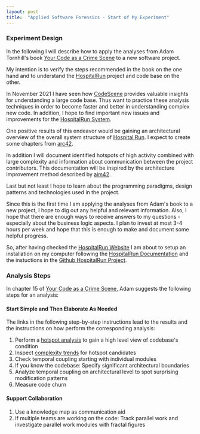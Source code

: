 ```yaml
---
layout: post
title:  "Applied Software Forensics - Start of My Experiment"
---
```


### Experiment Design

In the following I will describe how to apply the analyses from Adam Tornhill's book [Your Code as a Crime Scene](https://pragprog.com/titles/atcrime/your-code-as-a-crime-scene/) to a new software project.

My intention is to verify the steps recommended in the book on the one hand and to understand the [HospitalRun](https://hospitalrun.io/blog/why-hospitalrun/) project and code base on the other.

In November 2021 I have seen how [CodeScene](https://codescene.io) provides valuable insights for understanding a large code base. Thus want to practice these analysis techniques in order to become faster and better in understanding complex new code. In addition, I hope to find important new issues and improvements for the [HospitalRun System](https://github.com/HospitalRun/hospitalrun).

One positive results of this endeavor would be gaining an architectural overview of the overall system structure of [Hospital Run](https://hospitalrun.io/). I expect to create some chapters from [arc42](https://arc42.org).

In addition I will document identified hotspots of high activity combined with large complexity and information about communication between the project contributors. This documentation will be inspired by the architecture improvement method described by [aim42](https://aim42.org).

Last but not least I hope to learn about the programming paradigms, design patterns and technologies used in the project.

Since this is the first time I am applying the analyses from Adam's book to a new project, I hope to dig out any helpful and relevant information. Also, I hope that there are enough ways to receive answers to my questions - especially about the business logic aspects. I plan to invest at most 3-4 hours per week and hope that this is enough to make and document some helpful progress.

So, after having checked the [HospitalRun Website](https://hospitalrun.io/) I am about to setup an installation on my computer following the [HospitalRun Documentation](https://docs.hospitalrun.io) and the instuctions in the [Github HospitalRun Project](https://github.com/HospitalRun/hospitalrun).

### Analysis Steps

In chapter 15 of [Your Code as a Crime Scene](https://pragprog.com/titles/atcrime/your-code-as-a-crime-scene/), Adam suggests the following steps for an analysis:

#### Start Simple and Then Elaborate As Needed

The links in the following step-by-step instructions lead to the results and the instructions on how perform the corresponding analysis:

1. Perform a [hotspot analysis](2022-02-21-applied-forensics-hotspots.html) to gain a high level view of codebase's condition
1. Inspect [complexity trends](2022-02-26-applied-forensics-complexity-of-hotspots.html) for hotspot candidates
1. Check temporal coupling starting with individual modules
1. If you know the codebase: Specify significant architectural boundaries
1. Analyze temporal coupling on architectural level to spot surprising modification patterns
1. Measure code churn

#### Support Collaboration

1. Use a knowledge map as communication aid
1. If multiple teams are working on the code: Track parallel work and investigate parallel work modules with fractal figures

